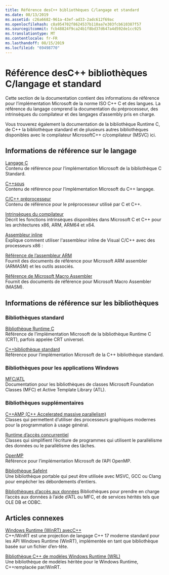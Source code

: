 ```yaml
---
title: Référence desC++ bibliothèques C/langage et standard
ms.date: 08/13/2019
ms.assetid: c26a6682-961a-43ef-ad33-2adc612f69ac
ms.openlocfilehash: c8a954702f8624537b110aa7e303fcb610387f57
ms.sourcegitcommit: fcb48824f9ca24b1f8bd37d647a4d592de1cc925
ms.translationtype: MT
ms.contentlocale: fr-FR
ms.lasthandoff: 08/15/2019
ms.locfileid: "69498770"
---
```

# <a name="cc-language-and-standard-libraries-reference"></a>Référence desC++ bibliothèques C/langage et standard

Cette section de la documentation contient des informations de référence pour l’implémentation Microsoft de la norme ISO C++ C et des langues. La référence du langage comprend la documentation du préprocesseur, des intrinsèques du compilateur et des langages d’assembly pris en charge.

Vous trouverez également la documentation de la bibliothèque Runtime C, de C++ la bibliothèque standard et de plusieurs autres bibliothèques disponibles avec le compilateur MicrosoftC++ c/compilateur (MSVC) ici.

## <a name="language-reference"></a>Informations de référence sur le langage

[Langage C](../c-language/c-language-reference.md)\
Contenu de référence pour l’implémentation Microsoft de la bibliothèque C Standard.

[C++sous](../cpp/cpp-language-reference.md)\
Contenu de référence pour l’implémentation Microsoft du C++ langage.

[C/C++ préprocesseur](../preprocessor/c-cpp-preprocessor-reference.md)\
Contenu de référence pour le préprocesseur utilisé par C et C++.

[Intrinsèques du compilateur](../intrinsics/compiler-intrinsics.md)\
Décrit les fonctions intrinsèques disponibles dans Microsoft C et C++ pour les architectures x86, ARM, ARM64 et x64.

[Assembleur inline](../assembler/inline/inline-assembler.md)\
Explique comment utiliser l'assembleur inline de Visual C/C++ avec des processeurs x86 :

[Référence de l’assembleur ARM](../assembler/arm/arm-assembler-reference.md)\
Fournit des documents de référence pour Microsoft ARM assembler (ARMASM) et les outils associés.

[Référence de Microsoft Macro Assembler](../assembler/masm/microsoft-macro-assembler-reference.md)\
Fournit des documents de référence pour Microsoft Macro Assembler (MASM).

## <a name="libraries-reference"></a>Informations de référence sur les bibliothèques

### <a name="standard-libraries"></a>Bibliothèques standard

[Bibliothèque Runtime C](../c-runtime-library/c-run-time-library-reference.md)\
Référence de l’implémentation Microsoft de la bibliothèque Runtime C (CRT), parfois appelée CRT universel.

[C++bibliothèque standard](../standard-library/cpp-standard-library-reference.md)\
Référence pour l’implémentation Microsoft de la C++ bibliothèque standard.

### <a name="libraries-for-windows-applications"></a>Bibliothèques pour les applications Windows

[MFC/ATL](../mfc/mfc-and-atl.md)\
Documentation pour les bibliothèques de classes Microsoft Foundation Classes (MFC) et Active Template Library (ATL).

### <a name="additional-libraries"></a>Bibliothèques supplémentaires

[C++AMP (C++ Accelerated massive parallelism)](../parallel/amp/cpp-amp-cpp-accelerated-massive-parallelism.md)\
Classes qui permettent d’utiliser des processeurs graphiques modernes pour la programmation à usage général.

[Runtime d’accès concurrentiel](../parallel/concrt/concurrency-runtime.md)\
Classes qui simplifient l’écriture de programmes qui utilisent le parallélisme des données ou le parallélisme des tâches.

[OpenMP](../parallel/openmp/openmp-in-visual-cpp.md)\
Référence pour l’implémentation Microsoft de l’API OpenMP.

[Bibliothèque SafeInt](../safeint/safeint-library.md)\
Une bibliothèque portable qui peut être utilisée avec MSVC, GCC ou Clang pour empêcher les débordements d’entiers.

[Bibliothèques d’accès aux données](../data/data-access-in-cpp.md) Bibliothèques pour prendre en charge l’accès aux données à l’aide d’ATL ou MFC, et de services hérités tels que OLE DB et ODBC.

## <a name="related-articles"></a>Articles connexes

[Windows Runtime (WinRT) avecC++](/windows/uwp/cpp-and-winrt-apis/index)\
C++/WinRT est une projection de langage C++ 17 moderne standard pour les API Windows Runtime (WinRT), implémentée en tant que bibliothèque basée sur un fichier d’en-tête.

[Bibliothèque C++ de modèles Windows Runtime (WRL)](../cppcx/wrl/windows-runtime-cpp-template-library-wrl.md)\
Une bibliothèque de modèles héritée pour le Windows Runtime, C++remplacée par/WinRT.
